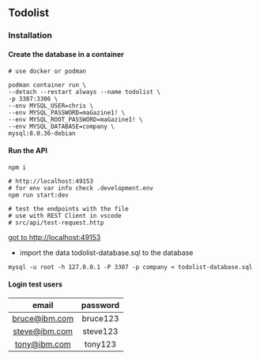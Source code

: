 ## Todolist

### Installation

#### Create the database in a container

```
# use docker or podman

podman container run \         
--detach --restart always --name todolist \
-p 3307:3306 \
--env MYSQL_USER=chris \
--env MYSQL_PASSWORD=maGazine1! \
--env MYSQL_ROOT_PASSWORD=maGazine1! \
--env MYSQL_DATABASE=company \
mysql:8.0.36-debian

```

#### Run the API

```
npm i

# http://localhost:49153
# for env var info check .development.env
npm run start:dev

# test the endpoints with the file
# use with REST Client in vscode
# src/api/test-request.http

```

[got to http://localhost:49153](http://localhost:49153)

- import the data todolist-database.sql to the database

```
mysql -u root -h 127.0.0.1 -P 3307 -p company < todolist-database.sql

```


#### Login test users

| email | password |
| :-: | :-:|
|bruce@ibm.com|bruce123|
steve@ibm.com|steve123|
|tony@ibm.com|tony123|

